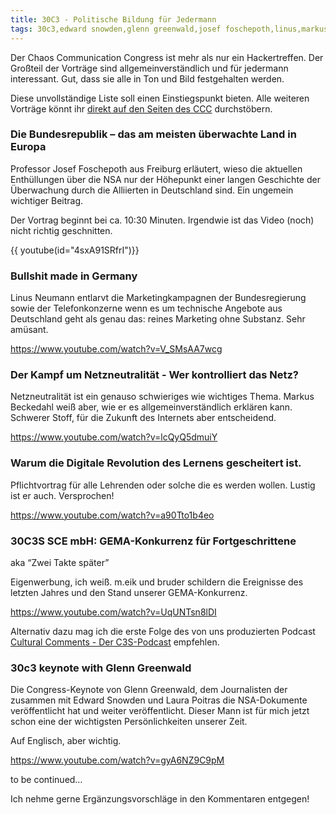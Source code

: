 ```yaml
---
title: 30C3 - Politische Bildung für Jedermann
tags: 30c3,edward snowden,glenn greenwald,josef foschepoth,linus,markus beckedahl,neumann,Video,Sonstiges
---
```


<p>Der Chaos Communication Congress ist mehr als nur ein Hackertreffen. Der Großteil der Vorträge sind allgemeinverständlich und für jedermann interessant. Gut, dass sie alle in Ton und Bild festgehalten werden.

Diese unvollständige Liste soll einen Einstiegspunkt bieten. Alle weiteren Vorträge könnt ihr <a href="https://media.ccc.de/browse/congress/2013/">direkt auf den Seiten des CCC</a> durchstöbern.

</p><h3>Die Bundesrepublik – das am meisten überwachte Land in Europa</h3>

Professor Josef Foschepoth aus Freiburg erläutert, wieso die aktuellen Enthüllungen über die NSA nur der Höhepunkt einer langen Geschichte der Überwachung durch die Alliierten in Deutschland sind. Ein ungemein wichtiger Beitrag.

Der Vortrag beginnt bei ca. 10:30 Minuten. Irgendwie ist das Video (noch) nicht richtig geschnitten.

{{ youtube(id="4sxA91SRfrI")}}

<!-- more -->

<h3>Bullshit made in Germany</h3>

Linus Neumann entlarvt die Marketingkampagnen der Bundesregierung sowie der Telefonkonzerne wenn es um technische Angebote aus Deutschland geht als genau das: reines Marketing ohne Substanz. Sehr amüsant.

https://www.youtube.com/watch?v=V_SMsAA7wcg

<h3>Der Kampf um Netzneutralität - Wer kontrolliert das Netz?</h3>

Netzneutralität ist ein genauso schwieriges wie wichtiges Thema. Markus Beckedahl weiß aber, wie er es allgemeinverständlich erklären kann. Schwerer Stoff, für die Zukunft des Internets aber entscheidend.

https://www.youtube.com/watch?v=lcQyQ5dmuiY

<h3>Warum die Digitale Revolution des Lernens gescheitert ist.</h3>

Pflichtvortrag für alle Lehrenden oder solche die es werden wollen. Lustig ist er auch. Versprochen!

https://www.youtube.com/watch?v=a90Tto1b4eo

<h3>30C3S SCE mbH: GEMA-Konkurrenz für Fortgeschrittene</h3>

aka “Zwei Takte später”

Eigenwerbung, ich weiß. m.eik und bruder schildern die Ereignisse des letzten Jahres und den Stand unserer GEMA-Konkurrenz.

https://www.youtube.com/watch?v=UqUNTsn8lDI

Alternativ dazu mag ich die erste Folge des von uns produzierten Podcast <a href="https://www.c3s.cc/podcast/cc001-zwei-takte-spaeter/">Cultural Comments - Der C3S-Podcast</a> empfehlen.

<h3>30c3 keynote with Glenn Greenwald</h3>

Die Congress-Keynote von Glenn Greenwald, dem Journalisten der zusammen mit Edward Snowden und Laura Poitras die NSA-Dokumente veröffentlicht hat und weiter veröffentlicht. Dieser Mann ist für mich jetzt schon eine der wichtigsten Persönlichkeiten unserer Zeit.

Auf Englisch, aber wichtig.

https://www.youtube.com/watch?v=gyA6NZ9C9pM

to be continued…

Ich nehme gerne Ergänzungsvorschläge in den Kommentaren entgegen!
